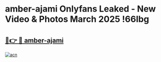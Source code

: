 # amber-ajami Onlyfans Leaked - New Video & Photos March 2025 !66lbg

# <h2><a href="https://wg0act.iuczelnia.edu.pl?title=amber-ajami&ref=66lbg">🔗👉 🔴 amber-ajami</a></h2>

[![acn](https://github.com/user-attachments/assets/0f9c940e-d8b0-45ae-aac7-cd30a18b3e1c)](https://wg0act.iuczelnia.edu.pl?title=amber-ajami&ref=66lbg)

